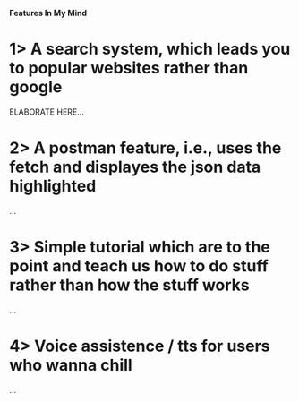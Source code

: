 **Features In My Mind**

# 1> A search system, which leads you to popular websites rather than google
ELABORATE HERE...

# 2> A postman feature, i.e., uses the fetch and displayes the json data highlighted
...

# 3> Simple tutorial which are to the point and teach us how to do stuff rather than how the stuff works
...

# 4> Voice assistence / tts for users who wanna chill
...
